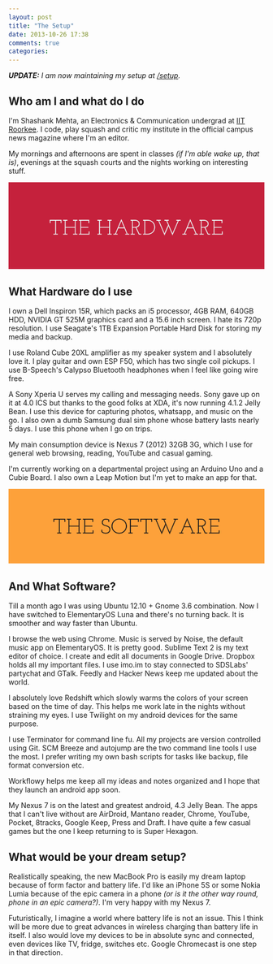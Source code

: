 ```yaml
---
layout: post
title: "The Setup"
date: 2013-10-26 17:38
comments: true
categories:
---
```


_**UPDATE:** I am now maintaining my setup at [/setup](/setup/)._

## Who am I and what do I do
I'm Shashank Mehta, an Electronics & Communication undergrad at [IIT Roorkee](http://www.iitr.ac.in). I code, play squash and critic my institute in the official campus news magazine where I'm an editor.

My mornings and afternoons are spent in classes *(if I'm able wake up, that is)*, evenings at the squash courts and the nights working on interesting stuff.

<!--more-->

<img src="/images/posts/setup/1.png" />

## What Hardware do I use
I own a Dell Inspiron 15R, which packs an i5 processor, 4GB RAM, 640GB HDD, NVIDIA GT 525M graphics card and a 15.6 inch screen. I hate its 720p resolution. I use Seagate's 1TB Expansion Portable Hard Disk for storing my media and backup.

I use Roland Cube 20XL amplifier as my speaker system and I absolutely love it. I play guitar and own ESP F50, which has two single coil pickups. I use B-Speech's Calypso Bluetooth headphones when I feel like going wire free.

A Sony Xperia U serves my calling and messaging needs. Sony gave up on it at 4.0 ICS but thanks to the good folks at XDA, it's now running 4.1.2 Jelly Bean. I use this device for capturing photos, whatsapp, and music on the go. I also own a dumb Samsung dual sim phone whose battery lasts nearly 5 days. I use this phone when I go on trips.

My main consumption device is Nexus 7 (2012) 32GB 3G, which I use for general web browsing, reading, YouTube and casual gaming.

I'm currently working on a departmental project using an Arduino Uno and a Cubie Board. I also own a Leap Motion but I'm yet to make an app for that.

<img src="/images/posts/setup/2.png" />

## And What Software?
Till a month ago I was using Ubuntu 12.10 + Gnome 3.6 combination. Now I have switched to ElementaryOS Luna and there's no turning back. It is smoother and way faster than Ubuntu.

I browse the web using Chrome. Music is served by Noise, the default music app on ElementaryOS. It is pretty good. Sublime Text 2 is my text editor of choice. I create and edit all documents in Google Drive. Dropbox holds all my important files. I use imo.im to stay connected to SDSLabs' partychat and GTalk. Feedly and Hacker News keep me updated about the world.

I absolutely love Redshift which slowly warms the colors of your screen based on the time of day. This helps me work late in the nights without straining my eyes. I use Twilight on my android devices for the same purpose.

I use Terminator for command line fu. All my projects are version controlled using Git. SCM Breeze and autojump are the two command line tools I use the most. I prefer writing my own bash scripts for tasks like backup, file format conversion etc.

Workflowy helps me keep all my ideas and notes organized and I hope that they launch an android app soon.

My Nexus 7 is on the latest and greatest android, 4.3 Jelly Bean. The apps that I can't live without are AirDroid, Mantano reader, Chrome, YouTube, Pocket, 8tracks, Google Keep, Press and Draft. I have quite a few casual games but the one I keep returning to is Super Hexagon.

## What would be your dream setup?

Realistically speaking, the new MacBook Pro is easily my dream laptop because of form factor and battery life. I'd like an iPhone 5S or some Nokia Lumia because of the epic camera in a phone *(or is it the other way round, phone in an epic camera?)*. I'm very happy with my Nexus 7.

Futuristically, I imagine a world where battery life is not an issue. This I think will be more due to great advances in wireless charging than battery life in itself. I also would love my devices to be in absolute sync and connected, even devices like TV, fridge, switches etc. Google Chromecast is one step in that direction.
